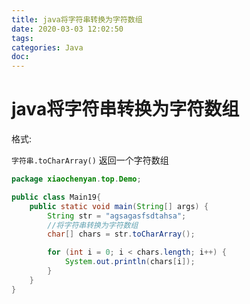 ```yaml
---
title: java将字符串转换为字符数组
date: 2020-03-03 12:02:50
tags:
categories: Java
doc:
---
```


# java将字符串转换为字符数组

格式:

`字符串.toCharArray()` 返回一个字符数组

```java
package xiaochenyan.top.Demo;

public class Main19{
    public static void main(String[] args) {
        String str = "agsagasfsdtahsa";
        //将字符串转换为字符数组
        char[] chars = str.toCharArray();

        for (int i = 0; i < chars.length; i++) {
            System.out.println(chars[i]);
        }
    }
}

```


